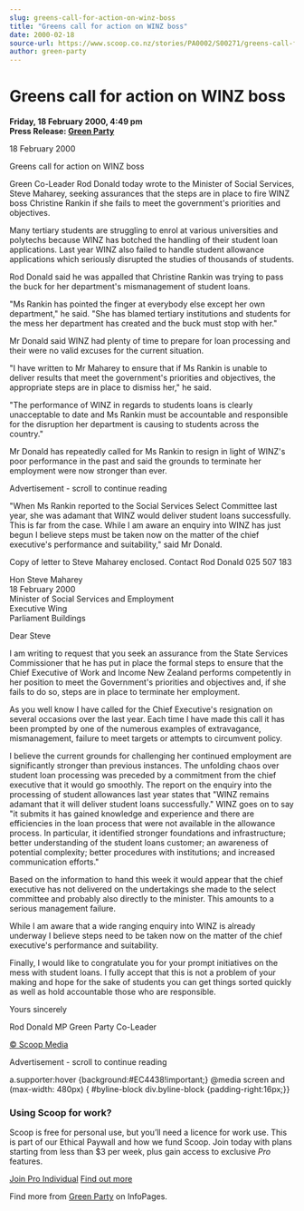 ```yaml
---
slug: greens-call-for-action-on-winz-boss
title: "Greens call for action on WINZ boss"
date: 2000-02-18
source-url: https://www.scoop.co.nz/stories/PA0002/S00271/greens-call-for-action-on-winz-boss.htm
author: green-party
---
```

Greens call for action on WINZ boss
===================================

**Friday, 18 February 2000, 4:49 pm**  
**Press Release: [Green Party](https://info.scoop.co.nz/Green_Party)**

18 February 2000

Greens call for action on WINZ boss

Green Co-Leader Rod Donald today wrote to the Minister of Social Services, Steve Maharey, seeking assurances that the steps are in place to fire WINZ boss Christine Rankin if she fails to meet the government's priorities and objectives.

Many tertiary students are struggling to enrol at various universities and polytechs because WINZ has botched the handling of their student loan applications. Last year WINZ also failed to handle student allowance applications which seriously disrupted the studies of thousands of students.

Rod Donald said he was appalled that Christine Rankin was trying to pass the buck for her department's mismanagement of student loans.

\"Ms Rankin has pointed the finger at everybody else except her own department," he said. "She has blamed tertiary institutions and students for the mess her department has created and the buck must stop with her."

Mr Donald said WINZ had plenty of time to prepare for loan processing and their were no valid excuses for the current situation.

"I have written to Mr Maharey to ensure that if Ms Rankin is unable to deliver results that meet the government's priorities and objectives, the appropriate steps are in place to dismiss her," he said.

"The performance of WINZ in regards to students loans is clearly unacceptable to date and Ms Rankin must be accountable and responsible for the disruption her department is causing to students across the country."

Mr Donald has repeatedly called for Ms Rankin to resign in light of WINZ's poor performance in the past and said the grounds to terminate her employment were now stronger than ever.

Advertisement - scroll to continue reading





"When Ms Rankin reported to the Social Services Select Committee last year, she was adamant that WINZ would deliver student loans successfully. This is far from the case. While I am aware an enquiry into WINZ has just begun I believe steps must be taken now on the matter of the chief executive's performance and suitability," said Mr Donald.

Copy of letter to Steve Maharey enclosed. Contact Rod Donald 025 507 183

Hon Steve Maharey  
18 February 2000  
Minister of Social Services and Employment  
Executive Wing  
Parliament Buildings

Dear Steve

I am writing to request that you seek an assurance from the State Services Commissioner that he has put in place the formal steps to ensure that the Chief Executive of Work and Income New Zealand performs competently in her position to meet the Government's priorities and objectives and, if she fails to do so, steps are in place to terminate her employment.

As you well know I have called for the Chief Executive's resignation on several occasions over the last year. Each time I have made this call it has been prompted by one of the numerous examples of extravagance, mismanagement, failure to meet targets or attempts to circumvent policy.

I believe the current grounds for challenging her continued employment are significantly stronger than previous instances. The unfolding chaos over student loan processing was preceded by a commitment from the chief executive that it would go smoothly. The report on the enquiry into the processing of student allowances last year states that "WINZ remains adamant that it will deliver student loans successfully." WINZ goes on to say "it submits it has gained knowledge and experience and there are efficiencies in the loan process that were not available in the allowance process. In particular, it identified stronger foundations and infrastructure; better understanding of the student loans customer; an awareness of potential complexity; better procedures with institutions; and increased communication efforts."

Based on the information to hand this week it would appear that the chief executive has not delivered on the undertakings she made to the select committee and probably also directly to the minister. This amounts to a serious management failure.

While I am aware that a wide ranging enquiry into WINZ is already underway I believe steps need to be taken now on the matter of the chief executive's performance and suitability.

Finally, I would like to congratulate you for your prompt initiatives on the mess with student loans. I fully accept that this is not a problem of your making and hope for the sake of students you can get things sorted quickly as well as hold accountable those who are responsible.

Yours sincerely

Rod Donald MP Green Party Co-Leader

  

[© Scoop Media](http://www.scoop.co.nz/about/terms.html)  

Advertisement - scroll to continue reading



a.supporter:hover {background:#EC4438!important;} @media screen and (max-width: 480px) { #byline-block div.byline-block {padding-right:16px;}}

### Using Scoop for work?

Scoop is free for personal use, but you’ll need a licence for work use. This is part of our Ethical Paywall and how we fund Scoop. Join today with plans starting from less than $3 per week, plus gain access to exclusive _Pro_ features.  
  
[Join Pro Individual](https://pro.scoop.co.nz/Individual/?from=ProIn24) [Find out more](https://pro.scoop.co.nz/using-scoop-for-work/?from=ProIn24)

Find more from [Green Party](https://info.scoop.co.nz/Green_Party) on InfoPages.